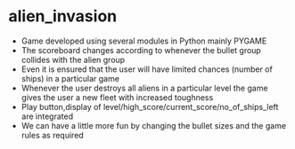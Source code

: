 # alien_invasion
* Game developed using several modules in Python mainly PYGAME
* The scoreboard changes according to whenever the bullet group collides with the alien group
* Even it is ensured that the user will have limited chances (number of ships) in a particular game
* Whenever the user destroys all aliens in a particular level the game gives the user a new fleet with increased toughness
* Play button,display of level/high_score/current_score/no_of_ships_left are integrated
* We can have a little more fun by changing the bullet sizes and the game rules as required

